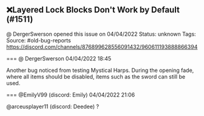 ## ❌Layered Lock Blocks Don't Work by Default (#1511)
@ DergerSwerson opened this issue on 04/04/2022
Status: unknown
Tags: 
Source: #old-bug-reports https://discord.com/channels/876899628556091432/960611193888866394


=== @ DergerSwerson 04/04/2022 18:45

Another bug noticed from testing Mystical Harps. During the opening fade, where all items should be disabled, items such as the sword can still be used.

=== @EmilyV99 (discord: Emily) 04/04/2022 21:06

@arceusplayer11 (discord: Deedee) ?
